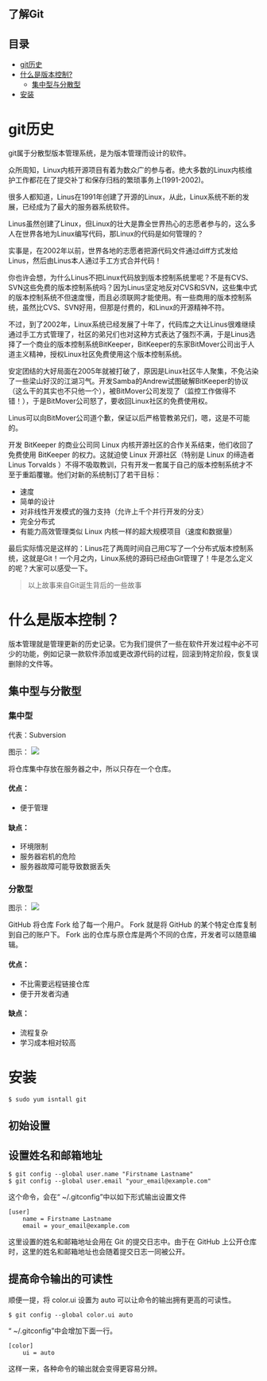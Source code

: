 了解Git
---
## 目录

- [git历史](#git历史)
- [什么是版本控制?](#什么是版本控制?)
    - [集中型与分散型](#集中型与分散型)
- [安装](#安装)


# git历史

git属于分散型版本管理系统，是为版本管理而设计的软件。

众所周知，Linux内核开源项目有着为数众广的参与者。绝大多数的Linux内核维护工作都花在了提交补丁和保存归档的繁琐事务上(1991-2002)。

很多人都知道，Linus在1991年创建了开源的Linux，从此，Linux系统不断的发展，已经成为了最大的服务器系统软件。

Linus虽然创建了Linux，但Linux的壮大是靠全世界热心的志愿者参与的，这么多人在世界各地为Linux编写代码，那Linux的代码是如何管理的？

实事是，在2002年以前，世界各地的志愿者把源代码文件通过diff方式发给Linus，然后由Linus本人通过手工方式合并代码！

你也许会想，为什么Linus不把Linux代码放到版本控制系统里呢？不是有CVS、SVN这些免费的版本控制系统吗？因为Linus坚定地反对CVS和SVN，这些集中式的版本控制系统不但速度慢，而且必须联网才能使用。有一些商用的版本控制系统，虽然比CVS、SVN好用，但那是付费的，和Linux的开源精神不符。

不过，到了2002年，Linux系统已经发展了十年了，代码库之大让Linus很难继续通过手工方式管理了，社区的弟兄们也对这种方式表达了强烈不满，于是Linus选择了一个商业的版本控制系统BitKeeper，BitKeeper的东家BitMover公司出于人道主义精神，授权Linux社区免费使用这个版本控制系统。

安定团结的大好局面在2005年就被打破了，原因是Linux社区牛人聚集，不免沾染了一些梁山好汉的江湖习气。开发Samba的Andrew试图破解BitKeeper的协议（这么干的其实也不只他一个），被BitMover公司发现了（监控工作做得不错！），于是BitMover公司怒了，要收回Linux社区的免费使用权。

Linus可以向BitMover公司道个歉，保证以后严格管教弟兄们，嗯，这是不可能的。

开发 BitKeeper 的商业公司同 Linux 内核开源社区的合作关系结束，他们收回了免费使用 BitKeeper 的权力。这就迫使 Linux 开源社区（特别是 Linux 的缔造者 Linus Torvalds ）不得不吸取教训，只有开发一套属于自己的版本控制系统才不至于重蹈覆辙。他们对新的系统制订了若干目标：

- 速度
- 简单的设计
- 对非线性开发模式的强力支持（允许上千个并行开发的分支）
- 完全分布式
- 有能力高效管理类似 Linux 内核一样的超大规模项目（速度和数据量）

最后实际情况是这样的：Linus花了两周时间自己用C写了一个分布式版本控制系统，这就是Git！一个月之内，Linux系统的源码已经由Git管理了！牛是怎么定义的呢？大家可以感受一下。

> 以上故事来自Git诞生背后的一些故事

# 什么是版本控制？

版本管理就是管理更新的历史记录。它为我们提供了一些在软件开发过程中必不可少的功能，例如记录一款软件添加或更改源代码的过程，回滚到特定阶段，恢复误删除的文件等。

## 集中型与分散型

### 集中型

代表：Subversion

图示：
![](http://i.imgur.com/JFQIGUF.png)

将仓库集中存放在服务器之中，所以只存在一个仓库。

#### 优点：

- 便于管理

#### 缺点：

- 环境限制
- 服务器宕机的危险
- 服务器故障可能导致数据丢失

### 分散型

图示：
![](http://i.imgur.com/vqDb0zh.png)

GitHub 将仓库 Fork 给了每一个用户。 Fork 就是将 GitHub 的某个特定仓库复制到自己的账户下。 Fork 出的仓库与原仓库是两个不同的仓库，开发者可以随意编辑。

#### 优点：

- 不比需要远程链接仓库
- 便于开发者沟通

#### 缺点：

- 流程复杂
- 学习成本相对较高

# 安装

    $ sudo yum isntall git


## 初始设置

## 设置姓名和邮箱地址
    
    $ git config --global user.name "Firstname Lastname"
    $ git config --global user.email "your_email@example.com"

这个命令，会在“ ~/.gitconfig”中以如下形式输出设置文件

    [user]
        name = Firstname Lastname
        email = your_email@example.com

这里设置的姓名和邮箱地址会用在 Git 的提交日志中。由于在 GitHub 上公开仓库时，这里的姓名和邮箱地址也会随着提交日志一同被公开。

## 提高命令输出的可读性

顺便一提，将 color.ui 设置为 auto 可以让命令的输出拥有更高的可读性。

    $ git config --global color.ui auto

“ ~/.gitconfig”中会增加下面一行。
    
    [color]
        ui = auto

这样一来，各种命令的输出就会变得更容易分辨。


